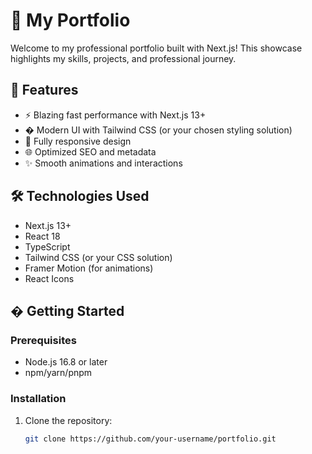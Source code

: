 # 🌟 My Portfolio

Welcome to my professional portfolio built with Next.js! This showcase highlights my skills, projects, and professional journey.


## 🚀 Features

- ⚡ Blazing fast performance with Next.js 13+
- � Modern UI with Tailwind CSS (or your chosen styling solution)
- 📱 Fully responsive design
- 🌐 Optimized SEO and metadata
- ✨ Smooth animations and interactions

## 🛠️ Technologies Used

- Next.js 13+
- React 18
- TypeScript
- Tailwind CSS (or your CSS solution)
- Framer Motion (for animations)
- React Icons

## � Getting Started

### Prerequisites

- Node.js 16.8 or later
- npm/yarn/pnpm

### Installation

1. Clone the repository:
   ```bash
   git clone https://github.com/your-username/portfolio.git
